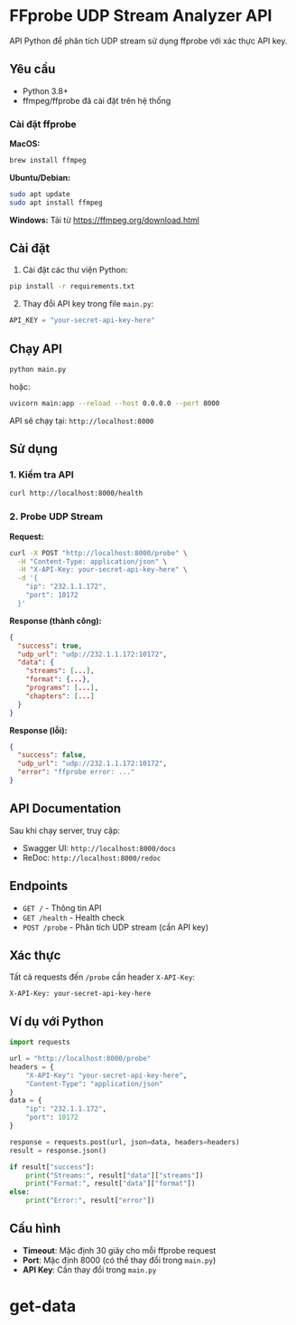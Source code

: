# FFprobe UDP Stream Analyzer API

API Python để phân tích UDP stream sử dụng ffprobe với xác thực API key.

## Yêu cầu

- Python 3.8+
- ffmpeg/ffprobe đã cài đặt trên hệ thống

### Cài đặt ffprobe

**MacOS:**
```bash
brew install ffmpeg
```

**Ubuntu/Debian:**
```bash
sudo apt update
sudo apt install ffmpeg
```

**Windows:**
Tải từ https://ffmpeg.org/download.html

## Cài đặt

1. Cài đặt các thư viện Python:
```bash
pip install -r requirements.txt
```

2. Thay đổi API key trong file `main.py`:
```python
API_KEY = "your-secret-api-key-here"
```

## Chạy API

```bash
python main.py
```

hoặc:

```bash
uvicorn main:app --reload --host 0.0.0.0 --port 8000
```

API sẽ chạy tại: `http://localhost:8000`

## Sử dụng

### 1. Kiểm tra API

```bash
curl http://localhost:8000/health
```

### 2. Probe UDP Stream

**Request:**
```bash
curl -X POST "http://localhost:8000/probe" \
  -H "Content-Type: application/json" \
  -H "X-API-Key: your-secret-api-key-here" \
  -d '{
    "ip": "232.1.1.172",
    "port": 10172
  }'
```

**Response (thành công):**
```json
{
  "success": true,
  "udp_url": "udp://232.1.1.172:10172",
  "data": {
    "streams": [...],
    "format": {...},
    "programs": [...],
    "chapters": [...]
  }
}
```

**Response (lỗi):**
```json
{
  "success": false,
  "udp_url": "udp://232.1.1.172:10172",
  "error": "ffprobe error: ..."
}
```

## API Documentation

Sau khi chạy server, truy cập:
- Swagger UI: `http://localhost:8000/docs`
- ReDoc: `http://localhost:8000/redoc`

## Endpoints

- `GET /` - Thông tin API
- `GET /health` - Health check
- `POST /probe` - Phân tích UDP stream (cần API key)

## Xác thực

Tất cả requests đến `/probe` cần header `X-API-Key`:

```
X-API-Key: your-secret-api-key-here
```

## Ví dụ với Python

```python
import requests

url = "http://localhost:8000/probe"
headers = {
    "X-API-Key": "your-secret-api-key-here",
    "Content-Type": "application/json"
}
data = {
    "ip": "232.1.1.172",
    "port": 10172
}

response = requests.post(url, json=data, headers=headers)
result = response.json()

if result["success"]:
    print("Streams:", result["data"]["streams"])
    print("Format:", result["data"]["format"])
else:
    print("Error:", result["error"])
```

## Cấu hình

- **Timeout**: Mặc định 30 giây cho mỗi ffprobe request
- **Port**: Mặc định 8000 (có thể thay đổi trong `main.py`)
- **API Key**: Cần thay đổi trong `main.py`

# get-data

